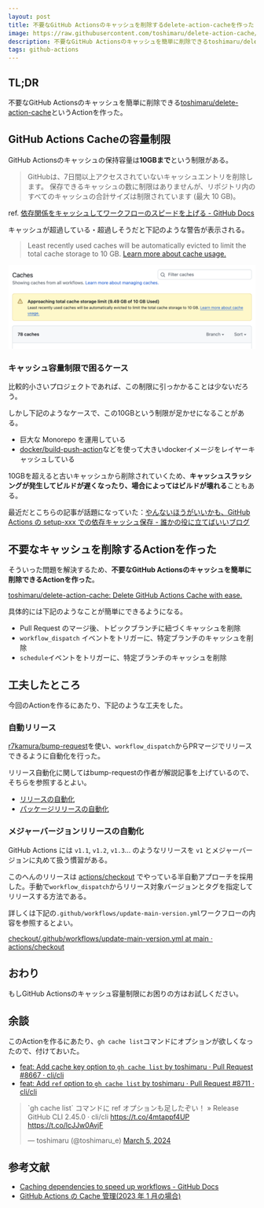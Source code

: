 ```yaml
---
layout: post
title: 不要なGitHub Actionsのキャッシュを削除するdelete-action-cacheを作った
image: https://raw.githubusercontent.com/toshimaru/delete-action-cache/refs/heads/main/img/delete-cache-action.png
description: 不要なGitHub Actionsのキャッシュを簡単に削除できるtoshimaru/delete-action-cacheというActionを作った。もしGitHub Actionsのキャッシュ容量制限にお困りの方はお試しあれ。
tags: github-actions
---
```


## TL;DR

不要なGitHub Actionsのキャッシュを簡単に削除できる[toshimaru/delete-action-cache](https://github.com/toshimaru/delete-action-cache)というActionを作った。

## GitHub Actions Cacheの容量制限

GitHub Actionsのキャッシュの保持容量は**10GBまで**という制限がある。

> GitHubは、7日間以上アクセスされていないキャッシュエントリを削除します。 保存できるキャッシュの数に制限はありませんが、リポジトリ内のすべてのキャッシュの合計サイズは制限されています (最大 10 GB)。

ref. [依存関係をキャッシュしてワークフローのスピードを上げる - GitHub Docs](https://docs.github.com/ja/actions/writing-workflows/choosing-what-your-workflow-does/caching-dependencies-to-speed-up-workflows)

キャッシュが超過している・超過しそうだと下記のような警告が表示される。

> Least recently used caches will be automatically evicted to limit the total cache storage to 10 GB. [Learn more about cache usage.](https://docs.github.com/actions/using-workflows/caching-dependencies-to-speed-up-workflows#usage-limits-and-eviction-policy)

![cache超過の警告](/images/posts/delete-action-cache/cache-exceeded.png)

### キャッシュ容量制限で困るケース

比較的小さいプロジェクトであれば、この制限に引っかかることは少ないだろう。

しかし下記のようなケースで、この10GBという制限が足かせになることがある。

- 巨大な Monorepo を運用している
- [docker/build-push-action](https://github.com/docker/build-push-action)などを使って大きいdockerイメージをレイヤーキャッシュしている

10GBを超えると古いキャッシュから削除されていくため、**キャッシュスラッシングが発生してビルドが遅くなったり、場合によってはビルドが壊れる**こともある。

最近だとこちらの記事が話題になっていた：[やんないほうがいいかも、GitHub Actions の setup-xxx での依存キャッシュ保存 - 誰かの役に立てばいいブログ](https://ymmt.hatenablog.com/entry/2024/10/02/222243)

## 不要なキャッシュを削除するActionを作った

そういった問題を解決するため、**不要なGitHub Actionsのキャッシュを簡単に削除できるActionを作った**。

[toshimaru/delete-action-cache: Delete GitHub Actions Cache with ease.](https://github.com/toshimaru/delete-action-cache)

具体的には下記のようなことが簡単にできるようになる。

- Pull Request のマージ後、トピックブランチに紐づくキャッシュを削除
- `workflow_dispatch` イベントをトリガーに、特定ブランチのキャッシュを削除
- `schedule`イベントをトリガーに、特定ブランチのキャッシュを削除

## 工夫したところ

今回のActionを作るにあたり、下記のような工夫をした。

### 自動リリース

[r7kamura/bump-request](https://github.com/r7kamura/bump-request)を使い、`workflow_dispatch`からPRマージでリリースできるように自動化を行った。

リリース自動化に関してはbump-requestの作者が解説記事を上げているので、そちらを参照するとよい。

- [リリースの自動化](https://r7kamura.com/articles/2022-12-24-release-automation)
- [パッケージリリースの自動化](https://r7kamura.com/articles/2021-11-14-crate-auto-release)

### メジャーバージョンリリースの自動化

GitHub Actions には `v1.1`, `v1.2`, `v1.3`... のようなリリースを `v1` とメジャーバージョンに丸めて扱う慣習がある。

このへんのリリースは [actions/checkout](https://github.com/actions/checkout) でやっている半自動アプローチを採用した。手動で`workflow_dispatch`からリリース対象バージョンとタグを指定してリリースする方法である。

詳しくは下記の`.github/workflows/update-main-version.yml`ワークフローの内容を参照するとよい。

[checkout/.github/workflows/update-main-version.yml at main · actions/checkout](https://github.com/actions/checkout/blob/eef61447b9ff4aafe5dcd4e0bbf5d482be7e7871/.github/workflows/update-main-version.yml)

## おわり

もしGitHub Actionsのキャッシュ容量制限にお困りの方はお試しください。

## 余談

このActionを作るにあたり、`gh cache list`コマンドにオプションが欲しくなったので、付けておいた。

- [feat: Add cache key option to `gh cache list` by toshimaru · Pull Request #8667 · cli/cli](https://github.com/cli/cli/pull/8667)
- [feat: Add `ref` option to `gh cache list` by toshimaru · Pull Request #8711 · cli/cli](https://github.com/cli/cli/pull/8711)

<blockquote class="twitter-tweet"><p lang="ja" dir="ltr">`gh cache list` コマンドに ref オプションも足したぞい！ » Release GitHub CLI 2.45.0 · cli/cli <a href="https://t.co/4mtappf4UP">https://t.co/4mtappf4UP</a> <a href="https://t.co/lcJJw0AvjF">https://t.co/lcJJw0AvjF</a></p>&mdash; toshimaru (@toshimaru_e) <a href="https://twitter.com/toshimaru_e/status/1764823978743673179?ref_src=twsrc%5Etfw">March 5, 2024</a></blockquote> <script async src="https://platform.twitter.com/widgets.js" charset="utf-8"></script>

## 参考文献

- [Caching dependencies to speed up workflows - GitHub Docs](https://docs.github.com/en/actions/writing-workflows/choosing-what-your-workflow-does/caching-dependencies-to-speed-up-workflows)
- [GitHub Actions の Cache 管理(2023 年 1 月の場合)](https://zenn.dev/hankei6km/articles/manage-cache-in-github-actions-2023-01)
